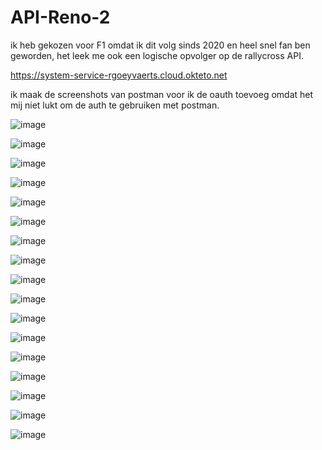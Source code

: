 # API-Reno-2
ik heb gekozen voor F1 omdat ik dit volg sinds 2020 en heel snel fan ben geworden, het leek me ook een logische opvolger op de rallycross API.

https://system-service-rgoeyvaerts.cloud.okteto.net

ik maak de screenshots van postman voor ik de oauth toevoeg omdat het mij niet lukt om de auth te gebruiken met postman.

![image](https://user-images.githubusercontent.com/91118302/210983294-b251e267-79bc-49c3-9581-efe07dcbb9a5.png)

![image](https://user-images.githubusercontent.com/91118302/210983560-7b0de6a9-b7b8-4ebc-994c-59042a040f58.png)

![image](https://user-images.githubusercontent.com/91118302/210984263-68f362eb-f526-47c3-a6ca-46127bcab3d0.png)


![image](https://user-images.githubusercontent.com/91118302/210984397-052bd245-4106-414c-a0fd-8972a9a63a41.png)

![image](https://user-images.githubusercontent.com/91118302/210986429-a372bf87-c723-4e93-94a0-346961f3a95c.png)

![image](https://user-images.githubusercontent.com/91118302/210991195-6f8ee5cd-dbf3-4cb2-86eb-cd5efe551b9c.png)

![image](https://user-images.githubusercontent.com/91118302/210991664-ee123806-d3e6-4ec1-8b4e-c7d637a0566b.png)

![image](https://user-images.githubusercontent.com/91118302/210992064-72f799f7-fb2d-4226-97f8-33754d2dee36.png)

![image](https://user-images.githubusercontent.com/91118302/210992340-d3aa4de4-6620-4876-ad8f-cb1454feebf1.png)

![image](https://user-images.githubusercontent.com/91118302/210992838-71634e9d-86c5-4b45-bc48-a8f4a878a916.png)

![image](https://user-images.githubusercontent.com/91118302/210994122-27fe61b7-e1d3-4453-9f00-bc97555218c8.png)

![image](https://user-images.githubusercontent.com/91118302/210994335-0b931470-a263-4a45-96c0-3c332847aeb0.png)

![image](https://user-images.githubusercontent.com/91118302/210996770-62f4b790-662a-4472-9628-294d31a60cf5.png)

![image](https://user-images.githubusercontent.com/91118302/210999864-43a8f9a0-6b12-4b55-85dc-669caa61a656.png)

![image](https://user-images.githubusercontent.com/91118302/210999903-71e766d2-4e83-4ebb-b6ef-6a103ef012fb.png)

![image](https://user-images.githubusercontent.com/91118302/210999935-ca331ff6-4552-4317-a794-50d187c309c2.png)

![image](https://user-images.githubusercontent.com/91118302/210999972-a57fe69b-c954-4c37-a039-947c8cbc9819.png)









